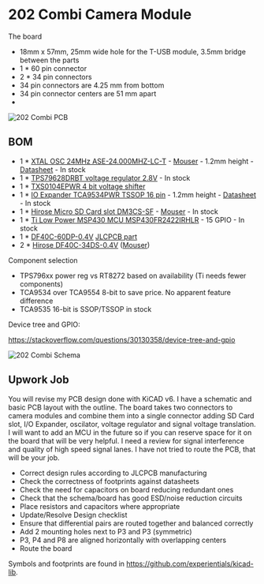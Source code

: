 # 202 Combi Camera Module


The board
- 18mm x 57mm, 25mm wide hole for the T-USB module, 3.5mm bridge between the parts 
- 1 * 60 pin connector
- 2 * 34 pin connectors
- 34 pin connectors are 4.25 mm from bottom
- 34 pin connector centers are 51 mm apart
- 

![202 Combi PCB](./202-combi-PCB.png)


## BOM

- 1 * [XTAL OSC 24MHz ASE-24.000MHZ-LC-T]() - [Mouser](https://www.mouser.ch/ProductDetail/ABRACON/ASE-24.000MHZ-LC-T) - 1.2mm height - [Datasheet](https://abracon.com/Oscillators/ASEseries.pdf) - In stock
- 1 * [TPS79628DRBT voltage regulator 2.8V](https://www.ti.com/product/TPS796/part-details/TPS79628DRBT) - In stock
- 1 * [TXS0104EPWR 4 bit voltage shifter](https://www.ti.com/product/TXS0104E/part-details/TXS0104EPWR)
- 1 * [IO Expander TCA9534PWR TSSOP 16 pin](https://www.ti.com/product/TCA9534) - 1.2mm height - [Datasheet](https://www.ti.com/lit/ds/symlink/tca9534.pdf) - In stock
- 1 * [Hirose Micro SD Card slot DM3CS-SF]() - [Mouser](https://www.mouser.ch/ProductDetail/Hirose-Connector/DM3CS-SF) - In stock
- 1 * [Ti Low Power MSP430 MCU MSP430FR2422IRHLR](https://www.ti.com/product/MSP430FR2422/part-details/MSP430FR2422IRHLR) - 15 GPIO - In stock
- 1 * [DF40C-60DP-0.4V]() [JLCPCB part](https://jlcpcb.com/parts/componentSearch?isSearch=true&searchTxt=DF40C-60DP-0.4V)
- 2 * [Hirose DF40C-34DS-0.4V](https://www.hirose.com/en/product/p/CL0684-4023-0-51) ([Mouser](https://www.mouser.ch/ProductDetail/Hirose-Connector/DF40C-34DS-04V51?qs=vcbW%252B4%252BSTIpg26DsEbj1iQ%3D%3D))
 

Component selection

- TPS796xx power reg vs RT8272 based on availability (Ti needs fewer components)
- TCA9534 over TCA9554 8-bit to save price. No apparent feature difference
- TCA9535 16-bit is SSOP/TSSOP in stock


Device tree and GPIO:

https://stackoverflow.com/questions/30130358/device-tree-and-gpio


![202 Combi Schema](./202-combi-schema.png)


## Upwork Job

You will revise my PCB design done with KiCAD v6. I have a schematic and basic PCB layout with the outline.
The board takes two connectors to camera modules and combine them into a single connector adding SD Card slot, I/O Expander, oscilator, voltage regulator and signal voltage translation.
I will want to add an MCU in the future so if you can reserve space for it on the board that will be very helpful.
I need a review for signal interference and quality of high speed signal lanes. I have not tried to route the
PCB, that will be your job.

- Correct design rules according to JLCPCB manufacturing
- Check the correctness of footprints against datasheets
- Check the need for capacitors on board reducing redundant ones
- Check that the schema/board has good ESD/noise reduction circuits
- Place resistors and capacitors where appropriate
- Update/Resolve Design checklist
- Ensure that differential pairs are routed together and balanced correctly
- Add 2 mounting holes next to P3 and P3 (symmetric)
- P3, P4 and P8 are aligned horizontally with overlapping centers
- Route the board

Symbols and footprints are found in https://github.com/experientials/kicad-lib.

